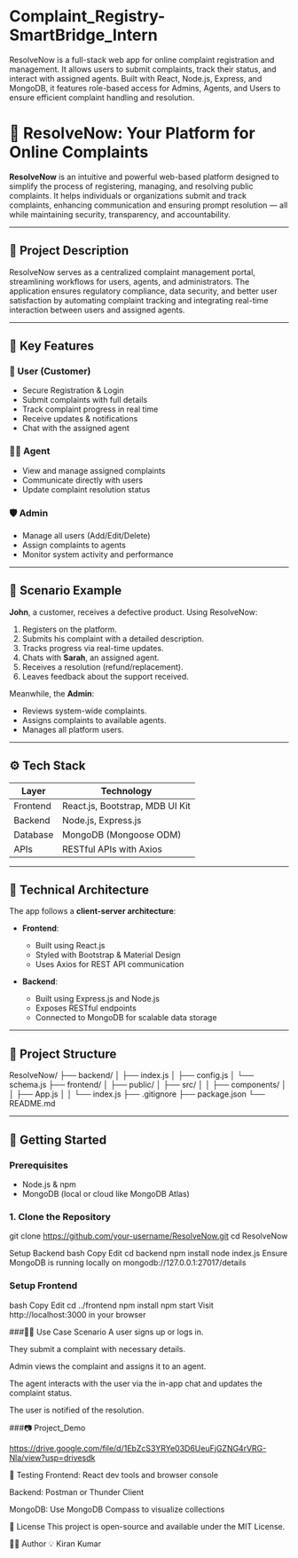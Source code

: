 # Complaint_Registry-SmartBridge_Intern
ResolveNow is a full-stack web app for online complaint registration and management. It allows users to submit complaints, track their status, and interact with assigned agents. Built with React, Node.js, Express, and MongoDB, it features role-based access for Admins, Agents, and Users to ensure efficient complaint handling and resolution.

# 🚀 ResolveNow: Your Platform for Online Complaints

**ResolveNow** is an intuitive and powerful web-based platform designed to simplify the process of registering, managing, and resolving public complaints. It helps individuals or organizations submit and track complaints, enhancing communication and ensuring prompt resolution — all while maintaining security, transparency, and accountability.

---

## 📝 Project Description

ResolveNow serves as a centralized complaint management portal, streamlining workflows for users, agents, and administrators. The application ensures regulatory compliance, data security, and better user satisfaction by automating complaint tracking and integrating real-time interaction between users and assigned agents.

---

## 🔑 Key Features

### 👤 User (Customer)
- Secure Registration & Login
- Submit complaints with full details
- Track complaint progress in real time
- Receive updates & notifications
- Chat with the assigned agent

### 🧑‍💼 Agent
- View and manage assigned complaints
- Communicate directly with users
- Update complaint resolution status

### 🛡️ Admin
- Manage all users (Add/Edit/Delete)
- Assign complaints to agents
- Monitor system activity and performance

---

## 📌 Scenario Example

**John**, a customer, receives a defective product. Using ResolveNow:

1. Registers on the platform.
2. Submits his complaint with a detailed description.
3. Tracks progress via real-time updates.
4. Chats with **Sarah**, an assigned agent.
5. Receives a resolution (refund/replacement).
6. Leaves feedback about the support received.

Meanwhile, the **Admin**:
- Reviews system-wide complaints.
- Assigns complaints to available agents.
- Manages all platform users.

---

## ⚙️ Tech Stack

| Layer     | Technology                           |
|-----------|---------------------------------------|
| Frontend  | React.js, Bootstrap, MDB UI Kit       |
| Backend   | Node.js, Express.js                   |
| Database  | MongoDB (Mongoose ODM)                |
| APIs      | RESTful APIs with Axios               |

---

## 🧱 Technical Architecture

The app follows a **client-server architecture**:

- **Frontend**:
  - Built using React.js
  - Styled with Bootstrap & Material Design
  - Uses Axios for REST API communication

- **Backend**:
  - Built using Express.js and Node.js
  - Exposes RESTful endpoints
  - Connected to MongoDB for scalable data storage

---

## 📂 Project Structure

ResolveNow/
├── backend/
│ ├── index.js
│ ├── config.js
│ └── schema.js
├── frontend/
│ ├── public/
│ ├── src/
│ │ ├── components/
│ │ ├── App.js
│ │ └── index.js
├── .gitignore
├── package.json
└── README.md


---

## 🚀 Getting Started

### Prerequisites

- Node.js & npm
- MongoDB (local or cloud like MongoDB Atlas)

### 1. Clone the Repository


git clone https://github.com/your-username/ResolveNow.git
cd ResolveNow

Setup Backend
bash
Copy
Edit
cd backend
npm install
node index.js
Ensure MongoDB is running locally on mongodb://127.0.0.1:27017/details

### Setup Frontend
bash
Copy
Edit
cd ../frontend
npm install
npm start
Visit http://localhost:3000 in your browser

###👨‍💼 Use Case Scenario
A user signs up or logs in.

They submit a complaint with necessary details.

Admin views the complaint and assigns it to an agent.

The agent interacts with the user via the in-app chat and updates the complaint status.

The user is notified of the resolution.

###📷 Project_Demo

https://drive.google.com/file/d/1EbZcS3YRYe03D6UeuFjGZNG4rVRG-Nla/view?usp=drivesdk


🧪 Testing
Frontend: React dev tools and browser console

Backend: Postman or Thunder Client

MongoDB: Use MongoDB Compass to visualize collections

📌 License
This project is open-source and available under the MIT License.

👨‍💻 Author
💡 Kiran Kumar


